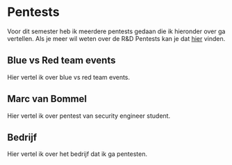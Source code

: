# Pentests

Voor dit semester heb ik meerdere pentests gedaan die ik hieronder over ga vertellen.
Als je meer wil weten over de R&D Pentests kan je dat [hier](project) vinden.

## Blue vs Red team events

Hier vertel ik over blue vs red team events.


## Marc van Bommel

Hier vertel ik over pentest van security engineer student.

## Bedrijf

Hier vertel ik over het bedrijf dat ik ga pentesten.